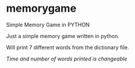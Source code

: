 # memorygame
Simple Memory Game in PYTHON



Just a simple memory game written in python.

Will print 7 different words from the dictionary file.

*Time and number of words printed is changeable*
